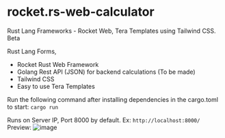 # rocket.rs-web-calculator
Rust Lang Frameworks - Rocket Web, Tera Templates using Tailwind CSS. Beta

Rust Lang Forms,
- Rocket Rust Web Framework
- Golang Rest API (JSON) for backend calculations (To be made)
- Tailwind CSS
- Easy to use Tera Templates

Run the following command after installing dependencies in the cargo.toml to start:
`cargo run`

Runs on Server IP, Port 8000 by default.
Ex:
`http://localhost:8000/`
Preview:
![image](https://user-images.githubusercontent.com/106552164/187323346-b69c9588-9784-4fbd-b8e4-38fb49583051.png)
